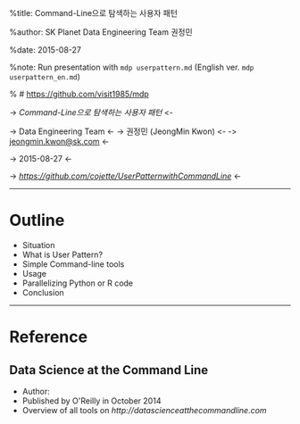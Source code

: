 %title: Command-Line으로 탐색하는 사용자 패턴

%author: SK Planet Data Engineering Team 권정민

%date: 2015-08-27

%note: Run presentation with `mdp userpattern.md`  (English ver. `mdp userpattern_en.md`)


% # https://github.com/visit1985/mdp




-> _*Command-Line으로 탐색하는 사용자 패턴*_ <-

-> Data Engineering Team <-
-> 권정민 (JeongMin Kwon) <-
-> jeongmin.kwon@sk.com <-

-> 2015-08-27 <-


-> _https://github.com/cojette/UserPatternwithCommandLine_ <-


------------------------------------------------------------------------------

# Outline


- Situation
- What is User Pattern? 
- Simple Command-line tools
- Usage
- Parallelizing Python or R code
- Conclusion



------------------------------------------------------------------------------

# Reference
## Data Science at the Command Line

- Author: 
- Published by O'Reilly in October 2014
- Overview of all tools on _http://datascienceatthecommandline.com_



